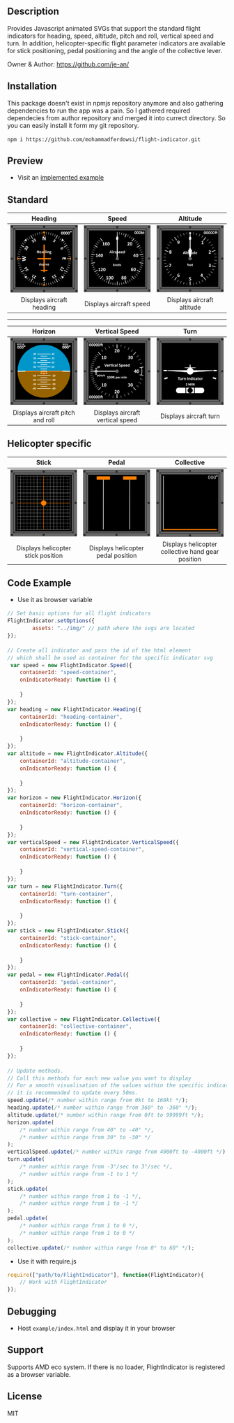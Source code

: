 [logo-heading]: img/heading.preview.png
[logo-speed]: img/speed.preview.png
[logo-altitude]: img/altitude.preview.png

[logo-horizon]: img/horizon.preview.png
[logo-vertical-speed]: img/vertical-speed.preview.png 
[logo-turn]: img/turn.preview.png 

[logo-stick]: img/stick.preview.png
[logo-pedal]: img/pedal.preview.png
[logo-collective]: img/collective.preview.png

[logo-coming-soon]: img/coming_soon.preview.png

## Description

Provides Javascript animated SVGs that support the standard flight indicators for heading, speed, altitude, pitch and roll, vertical speed and turn. In addition, helicopter-specific flight parameter indicators are available for stick positioning, pedal positioning and the angle of the collective lever. 

Owner & Author: https://github.com/je-an/

## Installation

This package doesn't exist in npmjs repository anymore and also gathering dependencies to run the app was a pain. So I gathered required dependecies from author repository and merged it into currect directory. So you can easily install it form my git repository.

`npm i https://github.com/mohammadferdowsi/flight-indicator.git`

## Preview

- Visit an  [implemented example](https://je-an.github.io/jean-flight-indicator/example/index.html)

Standard
---

|     Heading     |    Speed      |      Altitude    |
|:----------:|:----------:|:----------:|
|     ![compass indicator][logo-heading]    |     ![Speed indicator][logo-speed]      |   ![Altitude indicator][logo-altitude]       |
|     Displays aircraft heading    |     Displays aircraft speed    |  Displays aircraft altitude    |

---

|     Horizon     |   Vertical Speed      |      Turn    |
|:----------:|:----------:|:----------:|
|     ![Compass indicator][logo-horizon]     |     ![VSpeed indicator][logo-vertical-speed]      |   ![Turn indicator][logo-turn]       |
|    Displays aircraft pitch and roll |     Displays aircraft vertical speed   |  Displays aircraft turn       |    

Helicopter specific 
---
 
|     Stick     |    Pedal      |      Collective    |
|:----------:|:----------:|:----------:|
|     ![Stick indicator][logo-stick]     |     ![Pedal indicator][logo-pedal]      |   ![Collective indicator][logo-collective]       |
|     Displays helicopter stick position     |     Displays helicopter pedal position    |  Displays helicopter collective hand gear position       |

## Code Example
- Use it as browser variable

```js
// Set basic options for all flight indicators
FlightIndicator.setOptions({
        assets: "../img/" // path where the svgs are located
});

// Create all indicator and pass the id of the html element 
// which shall be used as container for the specific indicator svg
 var speed = new FlightIndicator.Speed({
    containerId: "speed-container",
    onIndicatorReady: function () {
        
    }
});
var heading = new FlightIndicator.Heading({
    containerId: "heading-container",
    onIndicatorReady: function () {
        
    }
});
var altitude = new FlightIndicator.Altitude({
    containerId: "altitude-container",
    onIndicatorReady: function () {
        
    }
});
var horizon = new FlightIndicator.Horizon({
    containerId: "horizon-container",
    onIndicatorReady: function () {
        
    }
});
var verticalSpeed = new FlightIndicator.VerticalSpeed({
    containerId: "vertical-speed-container",
    onIndicatorReady: function () {
        
    }
});
var turn = new FlightIndicator.Turn({
    containerId: "turn-container",
    onIndicatorReady: function () {
        
    }
});
var stick = new FlightIndicator.Stick({
    containerId: "stick-container",
    onIndicatorReady: function () {
        
    }
});
var pedal = new FlightIndicator.Pedal({
    containerId: "pedal-container",
    onIndicatorReady: function () {
        
    }
});
var collective = new FlightIndicator.Collective({
    containerId: "collective-container",
    onIndicatorReady: function () {
        
    }
});

// Update methods. 
// Call this methods for each new value you want to display
// For a smooth visualisation of the values within the specific indicator, 
// it is recommended to update every 50ms.
speed.update(/* number within range from 0kt to 160kt */);
heading.update(/* number within range from 360° to -360° */);
altitude.update(/* number within range from 0ft to 99999ft */);
horizon.update(
    /* number within range from 40° to -40° */, 
    /* number within range from 30° to -30° */
);
verticalSpeed.update(/* number within range from 4000ft to -4000ft */)
turn.update(
    /* number within range from -3°/sec to 3°/sec */, 
    /* number within range from -1 to 1 */
);
stick.update(
    /* number within range from 1 to -1 */, 
    /* number within range from 1 to -1 */
);
pedal.update(
    /* number within range from 1 to 0 */, 
    /* number within range from 1 to 0 */
);
collective.update(/* number within range from 0° to 60° */);
```

- Use it with require.js

```js
require(["path/to/FlightIndicator"], function(FlightIndicator){
    // Work with FlightIndicator
});
```

## Debugging

- Host `example/index.html` and display it in your browser

## Support
Supports AMD eco system. If there is no loader, FlightIndicator is registered as a browser variable.

## License

MIT

